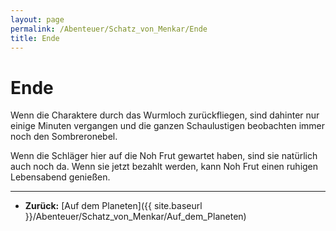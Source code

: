 ```yaml
---
layout: page
permalink: /Abenteuer/Schatz_von_Menkar/Ende
title: Ende
---
```


# Ende

Wenn die Charaktere durch das Wurmloch zurückfliegen, sind dahinter nur einige Minuten vergangen und die ganzen Schaulustigen beobachten immer noch den Sombreronebel.

Wenn die Schläger hier auf die Noh Frut gewartet haben, sind sie natürlich auch noch da. Wenn sie jetzt bezahlt werden, kann Noh Frut einen ruhigen Lebensabend genießen.

***

- **Zurück:** [Auf dem Planeten]({{ site.baseurl }}/Abenteuer/Schatz_von_Menkar/Auf_dem_Planeten)
